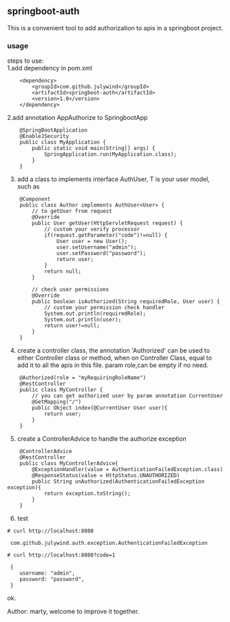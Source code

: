 ## springboot-auth
  This is a convenient tool to add authorization to apis in a springboot project.
  
### usage
steps to use:  
1.add dependency in pom.xml
```
    <dependency>
        <groupId>com.github.julywind</groupId>
        <artifactId>springboot-auth</artifactId>
        <version>1.0</version>
    </dependency>
```
2.add annotation AppAuthorize to SpringbootApp
```
    @SpringBootApplication
    @EnableJSecurity
    public class MyApplication {
        public static void main(String[] args) {
            SpringApplication.run(MyApplication.class);
        }
    }
```
3. add a class to implements interface AuthUser<T>, T is your user model,
such as
```
    @Component
    public class Author implements AuthUser<User> {
        // to getUser from request
        @Override
        public User getUser(HttpServletRequest request) {
            // custom your verify processor
            if(request.getParameter("code")!=null) {
                User user = new User();
                user.setUsername("admin");
                user.setPassword("password");
                return user;
            }
            return null;
        }
    
        // check user permissions
        @Override
        public boolean isAuthorized(String requiredRole, User user) {
            // custom your permission check handler
            System.out.println(requiredRole);
            System.out.println(user);
            return user!=null;
        }
    }
``` 
4. create a controller class,
the annotation 'Authorized' can be used to either Controller class or method,
when on Controller Class, equal to add it to all the apis in this file.
param role,can be empty if no need. 
```
    @Authorized(role = "myRequiringRoleName")
    @RestController
    public class MyController {
        // you can get authorized user by param annotation CurrentUser
        @GetMapping("/")
        public Object index(@CurrentUser User user){
            return user;
        }
    }
```
5. create a ControllerAdvice to handle the authorize exception
```
    @ControllerAdvice
    @RestController
    public class MyControllerAdvice{
        @ExceptionHandler(value = AuthenticationFailedException.class)
        @ResponseStatus(value = HttpStatus.UNAUTHORIZED)
        public String unAuthorized(AuthenticationFailedException exception){
            return exception.toString();
        }
    }
```

6. test

`# curl http://localhost:8080`
```
 com.github.julywind.auth.exception.AuthenticationFailedException
```
`# curl http://localhost:8080?code=1`
```
 {
    username: "admin",
    password: "password",
 }

```
ok. 

Author: marty, welcome to improve it together.